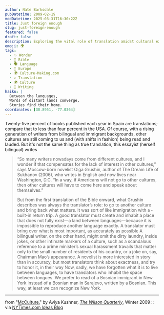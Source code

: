 ```yaml
---
author: Nate Barksdale
pubDatetime: 2009-02-19
modDatetime: 2025-03-31T16:30:22Z
title: Just foreign enough
slug: just-foreign-enough
featured: false
draft: false
description: Exploring the vital role of translation amidst cultural exchange and linguistic nuances.
emoji: 🌍
tags:
  - ✨ Wonder
  - 📖 Bible
  - 🗣️ Language
  - 🍷 Europe
  - 🌍 Culture-Making.com
  - ✍️ Translation
  - 🌍 Culture
  - 📝 Writing
haiku: |
  Between the languages,  
  Words of distant lands converge,  
  Stories find their home.
coordinates: [38.8951, -77.0364]
---
```


Twenty-five percent of books published each year in Spain are translations; compare that to less than four percent in the USA. Of course, with a rising generation of writers from bilingual and immigrant backgrounds, other cultures are still coming to us and (with shifts in fashion) being read and lauded. But it's not the same thing as true translation, this essayist (herself bilingual) writes

> “So many writers nowadays come from different cultures, and I wonder if that compensates for the lack of interest in other cultures,” says ­Moscow-­born novelist Olga Grushin, author of The Dream Life of Sukhanov (2006), who writes in English and now lives near Washington, D.C. “In a way, if Americans will not go to other cultures, then other cultures will have to come here and speak about themselves.”
>
> But from the first translation of the Bible onward, what Grushin describes was always the translator’s role: to go to another culture and bring back what matters. It was sort of like immigration with a ­built-­in return trip. A good translator must create and inhabit a place that does not fully exist—a land between languages—because it is impossible to reproduce another language exactly. A translator must bring over what is most important, as accurately as ­possible
> A bilingual writer, on the other hand, might omit the dirty laundry, inside jokes, or other intimate markers of a culture, such as a scandalous reference to a prime minister’s ­sexual ­harassment travails that matter only to the small number of residents of his country, or a joke on, say, Chairman Mao’s appearance. A novelist is more interested in story than in accuracy, but most translators think about exactness, and try to honor it, in their ­way
> Now, sadly, we have forgotten what it is to live between languages, to have translators who inhabit the space between tongues. We prefer to read of a Bosnian immigrant in New York instead of a Bosnian man in Sarajevo, written by a Bosnian. This way, at least we can recognize New ­York.

---

from "[McCulture](https://www.google.com/search?q=%22McCulture%22%20wilsoncenter.org)," by Aviya Kushner, [_The Wilson Quarterly_](https://www.google.com/search?q=%22_The%20Wilson%20Quarterly_%22%20wilsoncenter.org), Winter 2009 :: via [NYTimes.com Ideas Blog](http://ideas.blogs.nytimes.com/2009/02/16/americas-spoon-fed-cosmopolitanism/)
